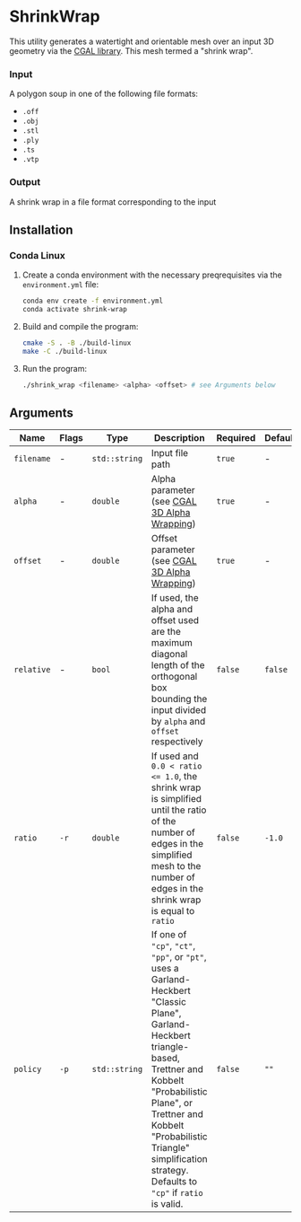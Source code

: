# ShrinkWrap  

This utility generates a watertight and orientable mesh over an input 3D geometry via the [CGAL library](https://doc.cgal.org/latest/Alpha_wrap_3/index.html). This mesh termed a "shrink wrap".  

### Input  

A polygon soup in one of the following file formats:  
* `.off`  
* `.obj`  
* `.stl`  
* `.ply`  
* `.ts`  
* `.vtp`  

### Output  

A shrink wrap in a file format corresponding to the input  

## Installation  

### Conda Linux  

1. Create a conda environment with the necessary preqrequisites via the `environment.yml` file:  

    ```bash
    conda env create -f environment.yml
    conda activate shrink-wrap
    ```
    
2. Build and compile the program:  

    ```bash
    cmake -S . -B ./build-linux
    make -C ./build-linux
    ```
    
3. Run the program:  

    ```bash
    ./shrink_wrap <filename> <alpha> <offset> # see Arguments below
    ```
    
## Arguments  

| Name       | Flags | Type          | Description                                                                                                                                                                                                                                                                          | Required | Default |
|------------|-------|---------------|--------------------------------------------------------------------------------------------------------------------------------------------------------------------------------------------------------------------------------------------------------------------------------------|----------|---------|
| `filename` | -     | `std::string` | Input file path                                                                                                                                                                                                                                                                      | `true`   | -       |
| `alpha`    | -     | `double`      | Alpha parameter (see [CGAL 3D Alpha Wrapping](https://doc.cgal.org/latest/Alpha_wrap_3/index.html))                                                                                                                                                                                  | `true`   | -       |
| `offset`   | -     | `double`      | Offset parameter (see [CGAL 3D Alpha Wrapping](https://doc.cgal.org/latest/Alpha_wrap_3/index.html))                                                                                                                                                                                 | `true`   | -       |
| `relative` | -     | `bool`        | If used, the alpha and offset used are the maximum diagonal length of the orthogonal box bounding the input divided by `alpha` and `offset` respectively                                                                                                                             | `false`  | `false` |
| `ratio`    | `-r`  | `double`      | If used and `0.0 < ratio <= 1.0`, the shrink wrap is simplified until the ratio of the number of edges in the simplified mesh to the number of edges in the shrink wrap is equal to `ratio`                                                                                          | `false`  | `-1.0`  |
| `policy`   | `-p`  | `std::string` | If one of `"cp"`, `"ct"`, `"pp"`, or `"pt"`, uses a Garland-Heckbert "Classic Plane", Garland-Heckbert triangle-based, Trettner and Kobbelt "Probabilistic Plane", or Trettner and Kobbelt "Probabilistic Triangle" simplification strategy. Defaults to `"cp"` if `ratio` is valid. | `false`  | `""`    |